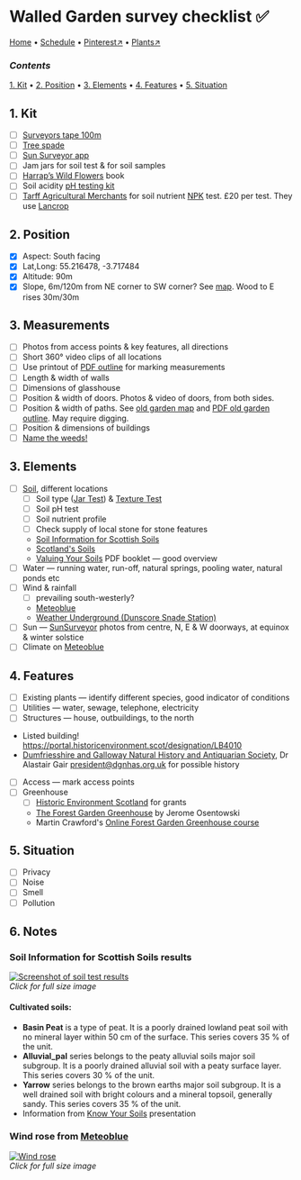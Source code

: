 # Walled Garden survey checklist ✅

[Home](https://notes.grwd.uk/walled) • [Schedule](https://notes.grwd.uk/walled/schedule) • [Pinterest↗](https://pinterest.co.uk/NatureWorksGarden/walled/) • [Plants↗](https://bit.ly/walled-plants)

### _Contents_

[1. Kit](#1-kit) • [2. Position](#2-position) • [3. Elements](#3-elements) • [4. Features](#4-features) • [5. Situation](#5-situation)

## 1. Kit

* [ ] [Surveyors tape 100m](https://www.amazon.co.uk/Draper-Tools-51091-Fibreglass-Surveyors/dp/B00UNJTP2W/)
* [ ] [Tree spade](https://www.amazon.co.uk/Spear-Jackson-Agricultural-Planting-Rabbiting/dp/B000KKQW48/)
* [ ] [Sun Surveyor app](https://www.sunsurveyor.com/)
* [ ] Jam jars for soil test & for soil samples
* [ ] [Harrap’s Wild Flowers](https://www.bloomsbury.com/uk/harraps-wild-flowers-9781472966483) book
* [ ] Soil acidity [pH testing kit](https://www.amazon.co.uk/Testing-Moisture-acidity-Outdoor-Battery/dp/B09NVFX9RD)
* [ ] [Tarff Agricultural Merchants](http://www.tarffvalley.co.uk/branches/) for soil nutrient [NPK](https://en.wikipedia.org/wiki/Labeling_of_fertilizer) test. £20 per test. They use [Lancrop](https://www.lancrop.com/#/analysisSoil)

## 2. Position

* [x] Aspect: South facing
* [x] Lat,Long: 55.216478, -3.717484
* [x] Altitude: 90m
* [x] Slope, 6m/120m from NE corner to SW corner? See [map](https://github.com/growdigital/walled/blob/main/map-contour.jpg). Wood to E rises 30m/30m

## 3. Measurements

* [ ] Photos from access points & key features, all directions
* [ ] Short 360° video clips of all locations
* [ ] Use printout of [PDF outline](https://github.com/growdigital/walled/blob/main/walled-outline.pdf) for marking measurements
* [ ] Length & width of walls
* [ ] Dimensions of glasshouse
* [ ] Position & width of doors. Photos & video of doors, from both sides.
* [ ] Position & width of paths. See [old garden map](https://github.com/growdigital/walled/blob/main/map-old.jpg) and [PDF old garden outline](https://github.com/growdigital/walled/blob/main/walled-old.pdf). May require digging. 
* [ ] Position & dimensions of buildings
* [ ] [Name the weeds!](https://www.agroecologynow.com/weeds-what-can-they-tell-us-about-our-soils/)

## 3. Elements

* [ ] [Soil](https://www.gardenersworld.com/plants/find-out-your-soil-type/), different locations
    * [ ] Soil type ([Jar Test](https://hgic.clemson.edu/factsheet/soil-texture-analysis-the-jar-test/)) & [Texture Test](https://www.the-compost-gardener.com/soil-texture-testing.html)
    * [ ] Soil pH test
    * [ ] Soil nutrient profile
    * [ ] Check supply of local stone for stone features
    * [Soil Information for Scottish Soils](http://sifss.hutton.ac.uk/SSKIB_Stats.php)
    * [Scotland's Soils](https://soils.environment.gov.scot/)
    * [Valuing Your Soils](https://www.farmingandwaterscotland.org/downloads/valuing-your-soils-booklet-pdf/) PDF booklet — good overview
* [ ] Water — running water, run-off, natural springs, pooling water, natural ponds etc
* [ ] Wind & rainfall 
    * [ ] prevailing south-westerly?
    * [Meteoblue](https://www.meteoblue.com/en/weather/archive/windrose/closeburn_united-kingdom_2652788)
    * [Weather Underground (Dunscore Snade Station)](https://www.wunderground.com/weather/gb/thornhill)
* [ ] Sun — [SunSurveyor](https://www.sunsurveyor.com/) photos from centre, N, E & W doorways, at equinox & winter solstice
* [ ] Climate on [Meteoblue](https://www.meteoblue.com/en/climate-change/closeburn_united-kingdom_2652788)

## 4. Features

* [ ] Existing plants — identify different species, good indicator of conditions
* [ ] Utilities — water, sewage, telephone, electricity
* [ ] Structures — house, outbuildings, to the north
* Listed building! <https://portal.historicenvironment.scot/designation/LB4010>
* [Dumfriesshire and Galloway Natural History and Antiquarian Society](http://www.dgnhas.org.uk/contacts), Dr Alastair Gair <president@dgnhas.org.uk> for possible history
* [ ] Access — mark access points
* [ ] Greenhouse
    * [ ]  [Historic Environment Scotland](https://www.historicenvironment.scot/grants-and-funding/our-grants/) for grants
    * [The Forest Garden Greenhouse](https://www.chelseagreen.com/product/the-forest-garden-greenhouse/) by Jerome Osentowski 
    * Martin Crawford's [Online Forest Garden Greenhouse course](https://www.agroforestry.co.uk/online-forest-garden-greenhouse-course/)

## 5. Situation

* [ ] Privacy
* [ ] Noise
* [ ] Smell
* [ ] Pollution

## 6. Notes

### Soil Information for Scottish Soils results

[![Screenshot of soil test results](https://res.cloudinary.com/growdigital/image/upload/w_320/v1644934948/walled/soil-information-for-scottish-soils.png)](https://res.cloudinary.com/growdigital/image/upload/v1644934948/walled/soil-information-for-scottish-soils.png)  
_Click for full size image_

#### Cultivated soils:

* **Basin Peat** is a type of peat. It is a poorly drained lowland peat soil with no mineral layer within 50 cm of the surface. This series covers 35 % of the unit.
* **Alluvial_pal** series belongs to the peaty alluvial soils major soil subgroup. It is a poorly drained alluvial soil with a peaty surface layer. This series covers 30 % of the unit.
* **Yarrow** series belongs to the brown earths major soil subgroup. It is a well drained soil with bright colours and a mineral topsoil, generally sandy. This series covers 35 % of the unit.
* Information from [Know Your Soils](https://www.fas.scot/downloads/dumfries-soil-nutrient-network-meeting-soil-texture-presentation-joanna-cloy-sruc/) presentation

### Wind rose from [Meteoblue](https://www.meteoblue.com/en/weather/archive/windrose/closeburn_united-kingdom_2652788)

[![Wind rose](https://res.cloudinary.com/growdigital/image/upload/w_420/v1644936986/walled/wind-rose.png)](https://res.cloudinary.com/growdigital/image/upload/v1644936986/walled/wind-rose.png)  
_Click for full size image_
